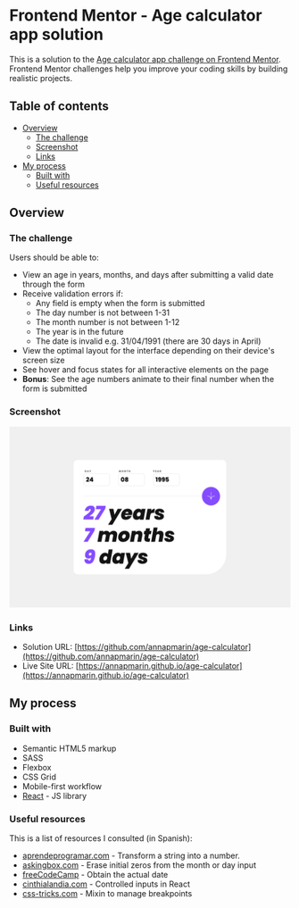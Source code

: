 # Frontend Mentor - Age calculator app solution

This is a solution to the [Age calculator app challenge on Frontend Mentor](https://www.frontendmentor.io/challenges/age-calculator-app-dF9DFFpj-Q). Frontend Mentor challenges help you improve your coding skills by building realistic projects. 

## Table of contents

- [Overview](#overview)
  - [The challenge](#the-challenge)
  - [Screenshot](#screenshot)
  - [Links](#links)
- [My process](#my-process)
  - [Built with](#built-with)
  - [Useful resources](#useful-resources)

## Overview

### The challenge

Users should be able to:

- View an age in years, months, and days after submitting a valid date through the form
- Receive validation errors if:
  - Any field is empty when the form is submitted
  - The day number is not between 1-31
  - The month number is not between 1-12
  - The year is in the future
  - The date is invalid e.g. 31/04/1991 (there are 30 days in April)
- View the optimal layout for the interface depending on their device's screen size
- See hover and focus states for all interactive elements on the page
- **Bonus**: See the age numbers animate to their final number when the form is submitted

### Screenshot

![](./src/assets/images/Screenshot.png)

### Links

- Solution URL: [https://github.com/annapmarin/age-calculator](https://github.com/annapmarin/age-calculator)
- Live Site URL: [https://annapmarin.github.io/age-calculator](https://annapmarin.github.io/age-calculator)

## My process

### Built with

- Semantic HTML5 markup
- SASS
- Flexbox
- CSS Grid
- Mobile-first workflow
- [React](https://reactjs.org/) - JS library

### Useful resources

This is a list of resources I consulted (in Spanish):

- [aprendeprogramar.com](https://www.aprenderaprogramar.com/index.php?option=com_content&view=article&id=837:convertir-string-a-number-javascript-redondear-tofixed-isnan-toprecision-parseint-parsefloat-cu01156e&catid=78&Itemid=206) - Transform a string into a number.
- [askingbox.com](https://es.askingbox.com/consejo/javascript-quitar-ceros-a-la-izquierda) - Erase initial zeros from the month or day input
- [freeCodeCamp](https://www.freecodecamp.org/espanol/news/javascript-date-now-como-obtener-la-fecha-actual-con-javascript/) - Obtain the actual date
- [cinthialandia.com](https://cinthialandia.com/es/blog/controlled-inputs/) - Controlled inputs in React
- [css-tricks.com](https://css-tricks.com/snippets/sass/mixin-manage-breakpoints/) - Mixin to manage breakpoints